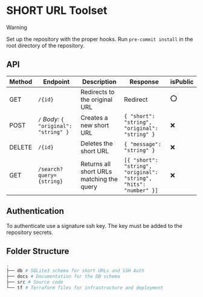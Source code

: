 # SHORT URL Toolset

> [!WARNING]
> Set up the repository with the proper hooks. Run `pre-commit install` in the root directory of the repository.

## API

| Method | Endpoint | Description | Response | isPublic |
| --- | --- | --- | --- | --- |
| GET | `/{id}` | Redirects to the original URL | Redirect | :o: |
| POST | `/` *Body:* `{ "original": "string" }` | Creates a new short URL | `{ "short": "string", "original": "string" }` | :x: |
| DELETE | `/{id}` | Deletes the short URL | `{ "message": "string" }` | :x: |
| GET | `/search?query={string}` | Returns all short URLs matching the query | `[{ "short": "string", "original": "string", "hits": "number" }]` | :x: |

## Authentication

To authenticate use a signature ssh key. The key must be added to the repository secrets.

## Folder Structure

```sh
.
├── db # SQLite3 schema for short URLs and SSH Auth
├── docs # Documentation for the DB schema
├── src # Source code
└── tf # Terraform files for infrastructure and deployment
```
